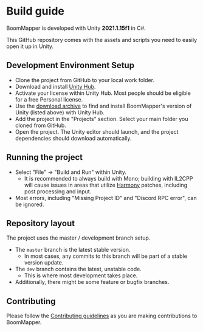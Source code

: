 # Build guide

BoomMapper is developed with Unity **2021.1.15f1** in C#.

This GitHub repository comes with the assets and scripts you need to easily open it up in Unity.

## Development Environment Setup
* Clone the project from GitHub to your local work folder.
* Download and install [Unity Hub](https://unity3d.com/get-unity/download).
* Activate your license within Unity Hub. Most people should be eligible for a free Personal license.
* Use the [download archive](https://unity3d.com/get-unity/download/archive) to find and install BoomMapper's version of Unity (listed above) with Unity Hub.
* Add the project in the "Projects" section. Select your main folder you cloned from GitHub.
* Open the project. The Unity editor should launch, and the project dependencies should download automatically.

## Running the project
* Select "File" -> "Build and Run" within Unity.
  * It is recommended to always build with Mono; building with IL2CPP will cause issues in areas that utilize [Harmony](https://github.com/pardeike/Harmony) patches, including post processing and input.
* Most errors, including "Missing Project ID" and "Discord RPC error", can be ignored.

## Repository layout
The project uses the master / development branch setup.

* The `master` branch is the latest stable version.
  * In most cases, any commits to this branch will be part of a stable version update.
* The `dev` branch contains the latest, unstable code.
  * This is where most development takes place.
* Additionally, there might be some feature or bugfix branches.

## Contributing
Please follow the [Contributing guidelines](CONTRIBUTING.md) as you are making contributions to BoomMapper.
